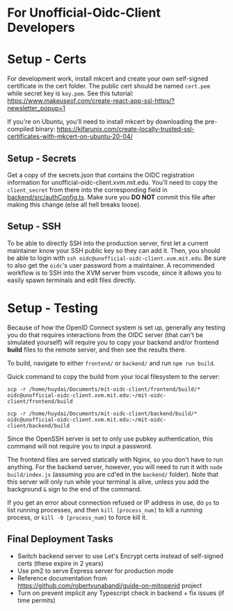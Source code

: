 # For Unofficial-Oidc-Client Developers

# Setup - Certs

For development work, install mkcert and create your own self-signed certificate in the cert folder. The public cert should be named `cert.pem` while secret key is `key.pem`. See this tutorial: <https://www.makeuseof.com/create-react-app-ssl-https/?newsletter_popup=1>

If you're on Ubuntu, you'll need to install mkcert by downloading the pre-compiled binary: <https://kifarunix.com/create-locally-trusted-ssl-certificates-with-mkcert-on-ubuntu-20-04/>

## Setup - Secrets

Get a copy of the secrets.json that contains the OIDC registration information for unofficial-oidc-client.xvm.mit.edu. You'll need to copy the `client_secret` from there into the corresponding field in [backend/src/authConfig.ts](../backend/src/authConfig.ts). Make sure you **DO NOT** commit this file after making this change (else all hell breaks loose).

## Setup - SSH

To be able to directly SSH into the production server, first let a current maintainer know your SSH public key so they can add it. Then, you should be able to login with `ssh oidc@unofficial-oidc-client.xvm.mit.edu`. Be sure to also get the `oidc`'s user password from a maintainer. A recommended workflow is to SSH into the XVM server from vscode, since it allows you to easily spawn terminals and edit files directly.

# Setup - Testing

Because of how the OpenID Connect system is set up, generally any testing you do that requires interactions from the OIDC server (that can't be simulated yourself) will require you to copy your backend and/or frontend **build** files to the remote server, and then see the results there.

To build, navigate to either `frontend/` or `backend/` and run `npm run build`.

Quick command to copy the build from your local filesystem to the server:

`scp -r /home/huydai/Documents/mit-oidc-client/frontend/build/* oidc@unofficial-oidc-client.xvm.mit.edu:~/mit-oidc-client/frontend/build`

`scp -r /home/huydai/Documents/mit-oidc-client/backend/build/* oidc@unofficial-oidc-client.xvm.mit.edu:~/mit-oidc-client/backend/build`

Since the OpenSSH server is set to only use pubkey authentication, this command will not require you to input a password.

The frontend files are served statically with Nginx, so you don't have to run anything. For the backend server, however, you will need to run it with `node build/index.js` (assuming you are cd'ed in the `backend/` folder). Note that this server will only run while your terminal is alive, unless you add the background `&` sign to the end of the command.

If you get an error about connection refused or IP address in use, do `ps` to list running processes, and then `kill [process_num]` to kill a running process, or `kill -9 [process_num]` to force kill it.

## Final Deployment Tasks

- Switch backend server to use Let's Encrypt certs instead of self-signed certs (these expire in 2 years)
- Use pm2 to serve Express server for production mode
- Reference documentation from <https://github.com/robertvunabandi/guide-on-mitopenid> project
- Turn on prevent implicit any Typescript check in backend + fix issues (if time permits)